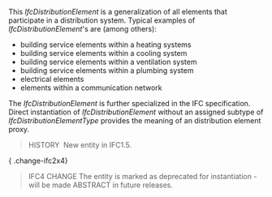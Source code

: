﻿This _IfcDistributionElement_ is a generalization of all elements that participate in a distribution system. Typical examples of _IfcDistributionElement_'s are (among others):

* building service elements within a heating systems 
* building service elements within a cooling system 
* building service elements within a ventilation system 
* building service elements within a plumbing system 
* electrical elements 
* elements within a communication network 

The _IfcDistributionElement_ is further specialized in the IFC specification. Direct instantiation of _IfcDistributionElement_ without an assigned subtype of _IfcDistributionElementType_ provides the meaning of an distribution element proxy.

> HISTORY&nbsp; New entity in IFC1.5.

{ .change-ifc2x4}
> IFC4 CHANGE The entity is marked as deprecated for instantiation - will be made ABSTRACT in future releases.
